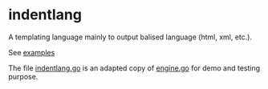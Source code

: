 # indentlang

A templating language mainly  to output balised language (html, xml, etc.). 

See [examples](examples)

The file [indentlang.go](indentlang.go) is an adapted copy of [engine.go](https://github.com/dvaumoron/ste/blob/master/engine.go) for demo and testing purpose.
